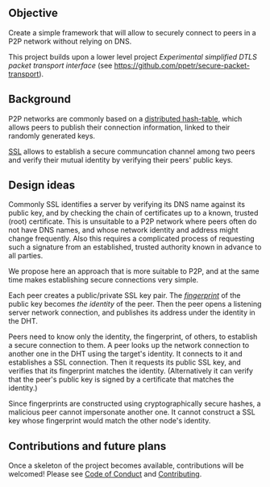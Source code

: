 ## Objective

Create a simple framework that will allow to securely connect to peers in a P2P
network without relying on DNS.

This project builds upon a lower level project
_Experimental simplified DTLS packet transport interface_
(see https://github.com/ppetr/secure-packet-transport).

## Background

P2P networks are commonly based on a
[distributed hash-table](https://en.wikipedia.org/wiki/Distributed_hash_table),
which allows peers to publish their connection information, linked to their
randomly generated keys.

[SSL](https://en.wikipedia.org/wiki/Transport_Layer_Security) allows to
establish a secure communcation channel among two peers and verify their
mutual identity by verifying their peers' public keys.

## Design ideas

Commonly SSL identifies a server by verifying its DNS name against its public
key, and by checking the chain of certificates up to a known, trusted (root)
certificate. This is unsuitable to a P2P network where peers often do not have
DNS names, and whose network identity and address might change frequently. Also
this requires a complicated process of requesting such a signature from
an established, trusted authority known in advance to all parties.

We propose here an approach that is more suitable to P2P, and at the same time
makes establishing secure connections very simple.

Each peer creates a public/private SSL key pair. The
*[fingerprint](https://en.wikipedia.org/wiki/Public_key_fingerprint)* of the
public key becomes *the identity* of the peer. Then the peer opens a listening server
network connection, and publishes its address under the identity in the DHT.

Peers need to know only the identity, the fingerprint, of others, to establish a
secure connection to them. A peer looks up the network connection to another one
in the DHT using the target's identity. It connects to it and establishes a SSL
connection. Then it requests its public SSL key, and verifies that its
fingerprint matches the identity. (Alternatively it can verify that the peer's
public key is signed by a certificate that matches the identity.)

Since fingerprints are constructed using cryptographically secure hashes, a
malicious peer cannot impersonate another one. It cannot construct a SSL key
whose fingerprint would match the other node's identity.

## Contributions and future plans

Once a skeleton of the project becomes available, contributions will be
welcomed! Please see [Code of Conduct](docs/code-of-conduct.md) and
[Contributing](docs/contributing.md).
